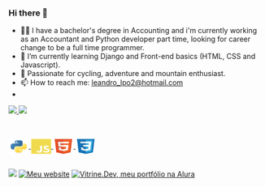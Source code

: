 ### Hi there 👋

- 👨‍🎓 I have a bachelor's degree in Accounting and i'm currently working as an Accountant and Python developer part time, looking for career change to be a full time programmer.
- 🌱 I’m currently learning Django and Front-end basics (HTML, CSS and Javascript).
- 🚴 Passionate for cycling, adventure and mountain enthusiast. 
- 📫 How to reach me: leandro_lpo2@hotmail.com
- 
<div align="left">
  <a href="https://github.com/LeandroPOliveira">
  <img height="180em" src="https://github-readme-stats.vercel.app/api?username=LeandroPOliveira&show_icons=true&theme=vue-dark&include_all_commits=true&count_private=true"/>
  <img height="180em" src="https://github-readme-stats.vercel.app/api/top-langs/?username=LeandroPOliveira&layout=compact&langs_count=7&theme=vue-dark"/>
</div>

##

<div style="display: inline_block"><br>
  <img align="center" alt="Python" height="30" width="40" src="https://raw.githubusercontent.com/devicons/devicon/master/icons/python/python-original.svg">
  <img align="center" alt="Js" height="30" width="40" src="https://raw.githubusercontent.com/devicons/devicon/master/icons/javascript/javascript-plain.svg">
  <img align="center" alt="HTML" height="30" width="40" src="https://raw.githubusercontent.com/devicons/devicon/master/icons/html5/html5-original.svg">
  <img align="center" alt="CSS" height="30" width="40" src="https://raw.githubusercontent.com/devicons/devicon/master/icons/css3/css3-original.svg">
</div>

##
<div>
  <a href="https://www.linkedin.com/in/leandrop-oliveira/" target="_blank"><img src="https://img.shields.io/badge/-LinkedIn-%230077B5?style=for-the-badge&logo=linkedin&logoColor=white" target="_blank"></a> 
  <a href="https://portfolio-leandro-rho.vercel.app/" target="_blank"><img src="https://img.shields.io/badge/PORTFOLIO-0A182E?style=for-the-badge" alt="Meu website"></a>
  <a href="https://cursos.alura.com.br/vitrinedev/leandro-lpo2" target="_blank"><img src="https://img.shields.io/badge/vitrine.dev-07283F?style=for-the-badge" alt="Vitrine.Dev, meu portfólio na Alura"></a>
</div>
